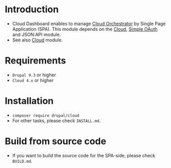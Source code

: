 Introduction
============

- Cloud Dashboard enables to manage [Cloud Orchestrator](
    https://drupal.org/project/cloud_orchestrator/
  ) by Single Page Application (SPA).  This module depends on the [Cloud](
    https://drupal.org/project/cloud/
  ), [Simple OAuth](
    https://www.drupal.org/project/simple_oauth
  ) and JSON:API module.
- See also [Cloud](https://drupal.org/project/cloud/) module.

Requirements
============

- `Drupal 9.3` or higher
- `Cloud 4.x` or higher

Installation
============

- `composer require drupal/cloud`
- For other tasks, please check `INSTALL.md`.

Build from source code
============

- If you want to build the source code for the SPA-side, please check `BUILD.md`.
